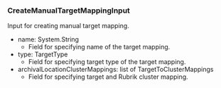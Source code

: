 ### CreateManualTargetMappingInput
Input for creating manual target mapping.

- name: System.String
  - Field for specifying name of the target mapping.
- type: TargetType
  - Field for specifying target type of the target mapping.
- archivalLocationClusterMappings: list of TargetToClusterMappings
  - Field for specifying target and Rubrik cluster mapping.

